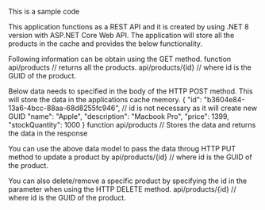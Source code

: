 This is a sample code

This application functions as a REST API and it is created by using .NET 8 version with ASP.NET Core Web API.
The application will store all the products in the cache and provides the below functionality. 

Following information can be obtain using the GET method.
function 
api/products // returns all the products. 
api/products/{id} // where id is the GUID of the product.

Below data needs to specified in the body of the HTTP POST method. This will store the data in the applications cache memory.
{
    "id": "b3604e84-13a6-4bcc-88aa-68d8255fc946", // id is not necessary as it will create new GUID
    "name": "Apple", 
    "description": "Macbook Pro",
    "price": 1399,
    "stockQuantity": 1000
}
function
api/products // Stores the data and returns the data in the response

You can use the above data model to pass the data throug HTTP PUT method to update a product by
api/products/{id} // where id is the GUID of the product.

You can also delete/remove a specific product by specifying the id in the parameter when using the HTTP DELETE method.
api/products/{id}  // where id is the GUID of the product.
